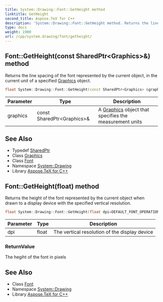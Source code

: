 ```yaml
---
title: System::Drawing::Font::GetHeight method
linktitle: GetHeight
second_title: Aspose.TeX for C++
description: 'System::Drawing::Font::GetHeight method. Returns the line spacing of the font represented by the current object, in the current unit of a specified Graphics object in C++.'
type: docs
weight: 1900
url: /cpp/system.drawing/font/getheight/
---
```

## Font::GetHeight(const SharedPtr\<Graphics\>\&) method


Returns the line spacing of the font represented by the current object, in the current unit of a specified [Graphics](../../graphics/) object.

```cpp
float System::Drawing::Font::GetHeight(const SharedPtr<Graphics> &graphics)
```


| Parameter | Type | Description |
| --- | --- | --- |
| graphics | const SharedPtr\<Graphics\>\& | A [Graphics](../../graphics/) object that specifies the measurement units |

## See Also

* Typedef [SharedPtr](../../../system/sharedptr/)
* Class [Graphics](../../graphics/)
* Class [Font](../)
* Namespace [System::Drawing](../../)
* Library [Aspose.TeX for C++](../../../)
## Font::GetHeight(float) method


Returns the height of the font represented by the current object when drawn to a display device with the specified vertical resolution.

```cpp
float System::Drawing::Font::GetHeight(float dpi=DEFAULT_FONT_OPERATIONS_DPI)
```


| Parameter | Type | Description |
| --- | --- | --- |
| dpi | float | The vertical resolution of the display device |

### ReturnValue

The hegiht of the font in pixels

## See Also

* Class [Font](../)
* Namespace [System::Drawing](../../)
* Library [Aspose.TeX for C++](../../../)

